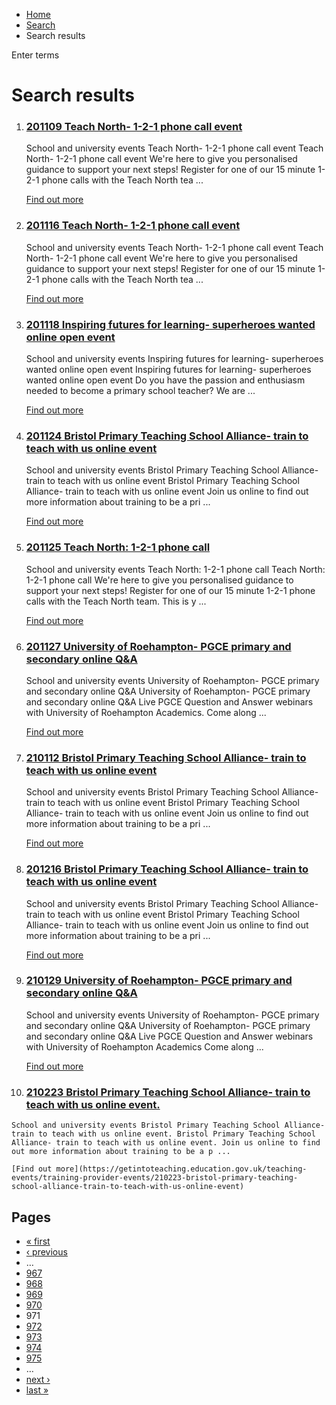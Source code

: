 *   [Home](/)
*   [Search](/search)
*   Search results

Enter terms 

Search results
==============

1.  ### [201109 Teach North- 1-2-1 phone call event](https://getintoteaching.education.gov.uk/teaching-events/training-provider-events/201109-teach-north-1-2-1-phone-call-event)
    
    School and university events Teach North- 1-2-1 phone call event Teach North- 1-2-1 phone call event We're here to give you personalised guidance to support your next steps! Register for one of our 15 minute 1-2-1 phone calls with the Teach North tea ...
    
    [Find out more](https://getintoteaching.education.gov.uk/teaching-events/training-provider-events/201109-teach-north-1-2-1-phone-call-event)
    
2.  ### [201116 Teach North- 1-2-1 phone call event](https://getintoteaching.education.gov.uk/teaching-events/training-provider-events/201116-teach-north-1-2-1-phone-call-event)
    
    School and university events Teach North- 1-2-1 phone call event Teach North- 1-2-1 phone call event We're here to give you personalised guidance to support your next steps! Register for one of our 15 minute 1-2-1 phone calls with the Teach North tea ...
    
    [Find out more](https://getintoteaching.education.gov.uk/teaching-events/training-provider-events/201116-teach-north-1-2-1-phone-call-event)
    
3.  ### [201118 Inspiring futures for learning- superheroes wanted online open event](https://getintoteaching.education.gov.uk/teaching-events/training-provider-events/201118-inspiring-futures-for-learning-superheroes-wanted-online-open-event)
    
    School and university events Inspiring futures for learning- superheroes wanted online open event Inspiring futures for learning- superheroes wanted online open event Do you have the passion and enthusiasm needed to become a primary school teacher? We are ...
    
    [Find out more](https://getintoteaching.education.gov.uk/teaching-events/training-provider-events/201118-inspiring-futures-for-learning-superheroes-wanted-online-open-event)
    
4.  ### [201124 Bristol Primary Teaching School Alliance- train to teach with us online event](https://getintoteaching.education.gov.uk/teaching-events/training-provider-events/201124-bristol-primary-teaching-school-alliance-train-to-teach-with-us-online-event)
    
    School and university events Bristol Primary Teaching School Alliance- train to teach with us online event Bristol Primary Teaching School Alliance- train to teach with us online event Join us online to find out more information about training to be a pri ...
    
    [Find out more](https://getintoteaching.education.gov.uk/teaching-events/training-provider-events/201124-bristol-primary-teaching-school-alliance-train-to-teach-with-us-online-event)
    
5.  ### [201125 Teach North: 1-2-1 phone call](https://getintoteaching.education.gov.uk/teaching-events/training-provider-events/201125-teach-north-1-2-1-phone-call-0)
    
    School and university events Teach North: 1-2-1 phone call Teach North: 1-2-1 phone call We're here to give you personalised guidance to support your next steps! Register for one of our 15 minute 1-2-1 phone calls with the Teach North team. This is y ...
    
    [Find out more](https://getintoteaching.education.gov.uk/teaching-events/training-provider-events/201125-teach-north-1-2-1-phone-call-0)
    
6.  ### [201127 University of Roehampton- PGCE primary and secondary online Q&A](https://getintoteaching.education.gov.uk/teaching-events/training-provider-events/201127-university-of-roehampton-pgce-primary-and-secondary-online-qa)
    
    School and university events University of Roehampton- PGCE primary and secondary online Q&A University of Roehampton- PGCE primary and secondary online Q&A Live PGCE Question and Answer webinars with University of Roehampton Academics. Come along ...
    
    [Find out more](https://getintoteaching.education.gov.uk/teaching-events/training-provider-events/201127-university-of-roehampton-pgce-primary-and-secondary-online-qa)
    
7.  ### [210112 Bristol Primary Teaching School Alliance- train to teach with us online event](https://getintoteaching.education.gov.uk/teaching-events/training-provider-events/210112-bristol-primary-teaching-school-alliance-train-to-teach-with-us-online-event)
    
    School and university events Bristol Primary Teaching School Alliance- train to teach with us online event Bristol Primary Teaching School Alliance- train to teach with us online event Join us online to find out more information about training to be a pri ...
    
    [Find out more](https://getintoteaching.education.gov.uk/teaching-events/training-provider-events/210112-bristol-primary-teaching-school-alliance-train-to-teach-with-us-online-event)
    
8.  ### [201216 Bristol Primary Teaching School Alliance- train to teach with us online event](https://getintoteaching.education.gov.uk/teaching-events/training-provider-events/201216-bristol-primary-teaching-school-alliance-train-to-teach-with-us-online-event)
    
    School and university events Bristol Primary Teaching School Alliance- train to teach with us online event Bristol Primary Teaching School Alliance- train to teach with us online event Join us online to find out more information about training to be a pri ...
    
    [Find out more](https://getintoteaching.education.gov.uk/teaching-events/training-provider-events/201216-bristol-primary-teaching-school-alliance-train-to-teach-with-us-online-event)
    
9.  ### [210129 University of Roehampton- PGCE primary and secondary online Q&A](https://getintoteaching.education.gov.uk/teaching-events/training-provider-events/210129-university-of-roehampton-pgce-primary-and-secondary-online-qa)
    
    School and university events University of Roehampton- PGCE primary and secondary online Q&A University of Roehampton- PGCE primary and secondary online Q&A Live PGCE Question and Answer webinars with University of Roehampton Academics Come along ...
    
    [Find out more](https://getintoteaching.education.gov.uk/teaching-events/training-provider-events/210129-university-of-roehampton-pgce-primary-and-secondary-online-qa)
    
10.  ### [210223 Bristol Primary Teaching School Alliance- train to teach with us online event.](https://getintoteaching.education.gov.uk/teaching-events/training-provider-events/210223-bristol-primary-teaching-school-alliance-train-to-teach-with-us-online-event)
    
    School and university events Bristol Primary Teaching School Alliance- train to teach with us online event. Bristol Primary Teaching School Alliance- train to teach with us online event. Join us online to find out more information about training to be a p ...
    
    [Find out more](https://getintoteaching.education.gov.uk/teaching-events/training-provider-events/210223-bristol-primary-teaching-school-alliance-train-to-teach-with-us-online-event)
    

Pages
-----

*   [« first](/search/site "Go to first page")
*   [‹ previous](/search/site?page=969 "Go to previous page")
*   …
*   [967](/search/site?page=966 "Go to page 967")
*   [968](/search/site?page=967 "Go to page 968")
*   [969](/search/site?page=968 "Go to page 969")
*   [970](/search/site?page=969 "Go to page 970")
*   971
*   [972](/search/site?page=971 "Go to page 972")
*   [973](/search/site?page=972 "Go to page 973")
*   [974](/search/site?page=973 "Go to page 974")
*   [975](/search/site?page=974 "Go to page 975")
*   …
*   [next ›](/search/site?page=971 "Go to next page")
*   [last »](/search/site?page=1032 "Go to last page")